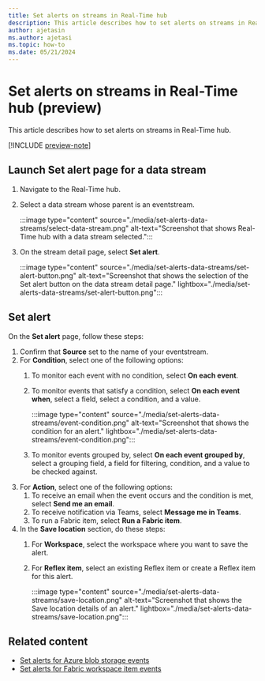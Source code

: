 ```yaml
---
title: Set alerts on streams in Real-Time hub
description: This article describes how to set alerts on streams in Real-Time hub.
author: ajetasin
ms.author: ajetasi
ms.topic: how-to
ms.date: 05/21/2024
---
```


# Set alerts on streams in Real-Time hub (preview)
This article describes how to set alerts on streams in Real-Time hub.

[!INCLUDE [preview-note](./includes/preview-note.md)]

## Launch Set alert page for a data stream

1. Navigate to the Real-Time hub.
1. Select a data stream whose parent is an eventstream. 

    :::image type="content" source="./media/set-alerts-data-streams/select-data-stream.png" alt-text="Screenshot that shows Real-Time hub with a data stream selected.":::
1. On the stream detail page, select **Set alert**. 

    :::image type="content" source="./media/set-alerts-data-streams/set-alert-button.png" alt-text="Screenshot that shows the selection of the Set alert button on the data stream detail page." lightbox="./media/set-alerts-data-streams/set-alert-button.png":::
    

## Set alert

On the **Set alert** page, follow these steps:

1. Confirm that **Source** set to the name of your eventstream. 
1. For **Condition**, select one of the following options:
    1. To monitor each event with no condition, select **On each event**. 
    1. To monitor events that satisfy a condition, select **On each event when**, select a field, select a condition, and a value. 

        :::image type="content" source="./media/set-alerts-data-streams/event-condition.png" alt-text="Screenshot that shows the condition for an alert." lightbox="./media/set-alerts-data-streams/event-condition.png":::
    1. To monitor events grouped by, select **On each event grouped by**, select a grouping field, a field for filtering, condition, and a value to be checked against. 
1. For **Action**, select one of the following options:
    1. To receive an email when the event occurs and the condition is met, select **Send me an email**. 
    1. To receive notification via Teams, select **Message me in Teams**.
    1. To run a Fabric item, select **Run a Fabric item**. 
1. In the **Save location** section, do these steps: 
    1. For **Workspace**, select the workspace where you want to save the alert. 
    1. For **Reflex item**, select an existing Reflex item or create a Reflex item for this alert. 
    
        :::image type="content" source="./media/set-alerts-data-streams/save-location.png" alt-text="Screenshot that shows the Save location details of an alert." lightbox="./media/set-alerts-data-streams/save-location.png":::

## Related content

- [Set alerts for Azure blob storage events](set-alerts-azure-blob-storage-events.md)
- [Set alerts for Fabric workspace item events](set-alerts-fabric-workspace-item-events.md)



